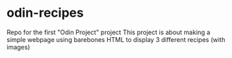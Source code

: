 # odin-recipes
Repo for the first "Odin Project" project
This project is about making a simple webpage using barebones HTML to display 3 different recipes (with images)
